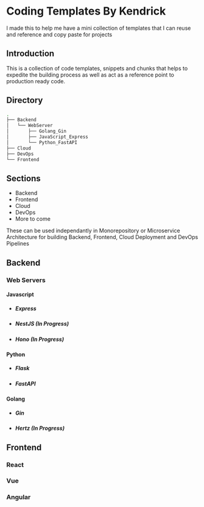 # Coding Templates By Kendrick

<p>
  I made this to help me have a mini collection of templates that I can reuse and reference and copy paste for projects
</p>

## Introduction
<p>
  This is a collection of code templates, snippets and chunks that helps to expedite the building process as well as act as a reference point to production ready code.
</p>

## Directory
```bash
.
├── Backend
│   └── WebServer
│       ├── Golang_Gin
│       ├── JavaScript_Express
│       └── Python_FastAPI
├── Cloud
├── DevOps
└── Frontend
```

## Sections
- Backend
- Frontend
- Cloud
- DevOps
- More to come

<p>
  These can be used independantly in Monorepository or Microservice Architecture for building Backend, Frontend, Cloud Deployment and DevOps Pipelines
</p>

## Backend

### Web Servers

#### Javascript
- <h5>Express</h5>
- <h5>NestJS (In Progress)</h5>
- <h5>Hono (In Progress)</h5>

#### Python
- <h5>Flask</h5>
- <h5>FastAPI</h5>

#### Golang
- <h5>Gin</h5>
- <h5>Hertz (In Progress)</h5>

## Frontend

### React

### Vue

### Angular











